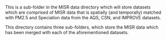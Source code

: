 This is a sub-folder in the MISR data directory which will store datasets which are comprised of
MISR data that is spatially (and temporally) matched with PM2.5 and Speciation data from the AQS, CSN, and IMPROVE datasets.

This directory contains three sub-folders, which store the MISR data which has been merged with each of the aforementioned datasets.
